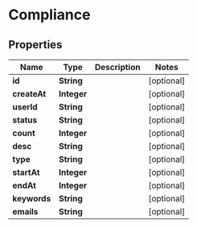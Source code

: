 
# Compliance

## Properties
Name | Type | Description | Notes
------------ | ------------- | ------------- | -------------
**id** | **String** |  |  [optional]
**createAt** | **Integer** |  |  [optional]
**userId** | **String** |  |  [optional]
**status** | **String** |  |  [optional]
**count** | **Integer** |  |  [optional]
**desc** | **String** |  |  [optional]
**type** | **String** |  |  [optional]
**startAt** | **Integer** |  |  [optional]
**endAt** | **Integer** |  |  [optional]
**keywords** | **String** |  |  [optional]
**emails** | **String** |  |  [optional]



